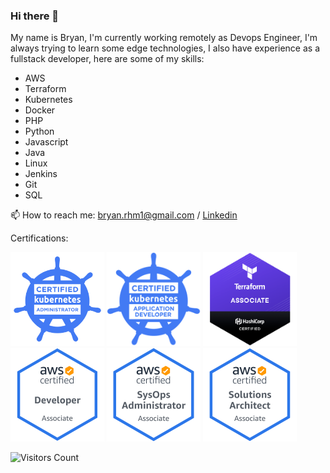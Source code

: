 ### Hi there 👋

My name is Bryan, I'm currently working remotely as Devops Engineer, I'm always trying to learn some edge technologies, I also have experience as a fullstack developer, here are some of my skills:

- AWS
- Terraform
- Kubernetes
- Docker
- PHP
- Python
- Javascript
- Java
- Linux
- Jenkins
- Git
- SQL

📫 How to reach me: bryan.rhm1@gmail.com / [Linkedin](https://www.linkedin.com/in/bryan-recinos-16a481159/)

Certifications:

<img src="images/cka.png" alt="Kubernetes Certification CKA" width="150" height="150">
<img src="images/ckad.png" alt="Kubernetes Certification CKAD" width="150" height="150">
<img src="images/terraform.png" alt="Terraform Associate" width="150" height="150">
<img src="images/aws-developer.png" alt="AWS Developr Associate" width="150" height="150">
<img src="images/aws-sysops.png" alt="AWS Sysops Administrator Associate" width="150" height="150">
<img src="images/aws-architect.png" alt="AWS Solution Architect Associate" width="150" height="150">


![Visitors Count](https://profile-counter.glitch.me/bryan-rhm/count.svg)
